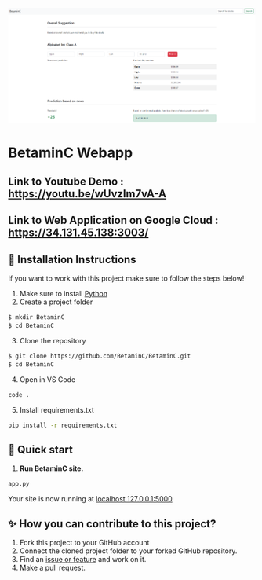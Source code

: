 ![BetaminC-website-cover](https://github.com/BetaminC/BetaminC/blob/main/screenshots/frontend.png?raw=true)

# BetaminC Webapp

## Link to Youtube Demo : https://youtu.be/wUvzlm7vA-A
## Link to Web Application on Google Cloud : https://34.131.45.138:3003/

## 💽 Installation Instructions

If you want to work with this project make sure to follow the steps below!

1. Make sure to install [Python](https://www.python.org/)
2. Create a project folder

```bash
$ mkdir BetaminC
$ cd BetaminC
```

3. Clone the repository

```bash
$ git clone https://github.com/BetaminC/BetaminC.git
$ cd BetaminC
```

4. Open in VS Code

```bash
code .
```

5. Install requirements.txt

```bash
pip install -r requirements.txt
```

## 🚀 Quick start

1.  **Run BetaminC site.**

```bash
app.py
```

Your site is now running at [localhost 127.0.0.1:5000](http://127.0.0.1:5000/)


## ✨ How you can contribute to this project?

1. Fork this project to your GitHub account
2. Connect the cloned project folder to your forked GitHub repository.
3. Find an [issue or feature](https://github.com/BetaminC/BetaminC/issues) and work on it.
4. Make a pull request.
